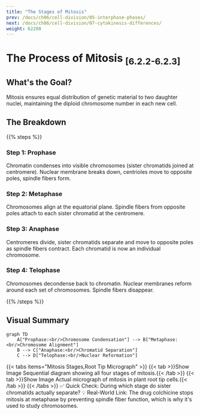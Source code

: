 ```yaml
---
title: "The Stages of Mitosis"
prev: /docs/ch06/cell-division/05-interphase-phases/
next: /docs/ch06/cell-division/07-cytokinesis-differences/
weight: 62200
---
```


# The Process of Mitosis <sub>[6.2.2-6.2.3]</sub>

## What's the Goal?
Mitosis ensures equal distribution of genetic material to two daughter nuclei, maintaining the diploid chromosome number in each new cell.

## The Breakdown

{{% steps %}}

### Step 1: Prophase
Chromatin condenses into visible chromosomes (sister chromatids joined at centromere). Nuclear membrane breaks down, centrioles move to opposite poles, spindle fibers form.
### Step 2: Metaphase
Chromosomes align at the equatorial plane. Spindle fibers from opposite poles attach to each sister chromatid at the centromere.
### Step 3: Anaphase
Centromeres divide, sister chromatids separate and move to opposite poles as spindle fibers contract. Each chromatid is now an individual chromosome.
### Step 4: Telophase
Chromosomes decondense back to chromatin. Nuclear membranes reform around each set of chromosomes. Spindle fibers disappear.

{{% /steps %}}

## Visual Summary
```mermaid
graph TD
    A["Prophase:<br/>Chromosome Condensation"] --> B["Metaphase:<br/>Chromosome Alignment"]
    B --> C["Anaphase:<br/>Chromatid Separation"]
    C --> D["Telophase:<br/>Nuclear Reformation"]
```

{{< tabs items="Mitosis Stages,Root Tip Micrograph" >}}
{{< tab >}}Show Image
Sequential diagram showing all four stages of mitosis.{{< /tab >}}
{{< tab >}}Show Image
Actual micrograph of mitosis in plant root tip cells.{{< /tab >}}
{{< /tabs >}}
✅ Quick Check: During which stage do sister chromatids actually separate?
💡 Real-World Link: The drug colchicine stops mitosis at metaphase by preventing spindle fiber function, which is why it's used to study chromosomes.